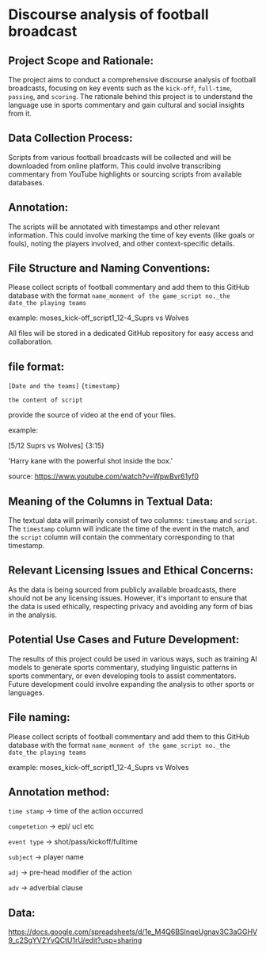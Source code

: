 # Discourse analysis of football broadcast


## Project Scope and Rationale:
The project aims to conduct a comprehensive discourse analysis of football broadcasts, focusing on key events such as the `kick-off`, `full-time`, `passing`, and `scoring`. The rationale behind this project is to understand the language use in sports commentary and gain cultural and social insights from it.

## Data Collection Process:
Scripts from various football broadcasts will be collected and will be downloaded from online platform. This could involve transcribing commentary from YouTube highlights or sourcing scripts from available databases.

## Annotation:
The scripts will be annotated with timestamps and other relevant information. This could involve marking the time of key events (like goals or fouls), noting the players involved, and other context-specific details.

## File Structure and Naming Conventions:
Please collect scripts of football commentary and add them to this GitHub database with the format `name_monment of the game_script no._the date_the playing teams`

example: moses_kick-off_script1_12-4_Suprs vs Wolves

All files will be stored in a dedicated GitHub repository for easy access and collaboration.

## file format: 
`[Date and the teams]` `{timestamp}`

`the content of script`

provide the source of video at the end of your files.

example: 

[5/12 Suprs vs Wolves] {3:15} 

'Harry kane with the powerful shot inside the box.'

source: https://www.youtube.com/watch?v=WpwBvr61yf0

## Meaning of the Columns in Textual Data:
The textual data will primarily consist of two columns: `timestamp` and `script`. The `timestamp` column will indicate the time of the event in the match, and the `script` column will contain the commentary corresponding to that timestamp.

## Relevant Licensing Issues and Ethical Concerns:
As the data is being sourced from publicly available broadcasts, there should not be any licensing issues. However, it's important to ensure that the data is used ethically, respecting privacy and avoiding any form of bias in the analysis.

## Potential Use Cases and Future Development:
The results of this project could be used in various ways, such as training AI models to generate sports commentary, studying linguistic patterns in sports commentary, or even developing tools to assist commentators. Future development could involve expanding the analysis to other sports or languages.

## File naming:
Please collect scripts of football commentary and add them to this GitHub database with the format `name_monment of the game_script no._the date_the playing teams`

example: moses_kick-off_script1_12-4_Suprs vs Wolves



## Annotation method:

`time stamp` -> time of the action occurred

`competetion` -> epl/ ucl etc

`event type` -> shot/pass/kickoff/fulltime

`subject` -> player name

`adj` -> pre-head modifier of the action

`adv` -> adverbial clause


## Data:

https://docs.google.com/spreadsheets/d/1e_M4Q6BSInqeUgnav3C3aGGHV9_c2SgYV2YvQCtU1rU/edit?usp=sharing
